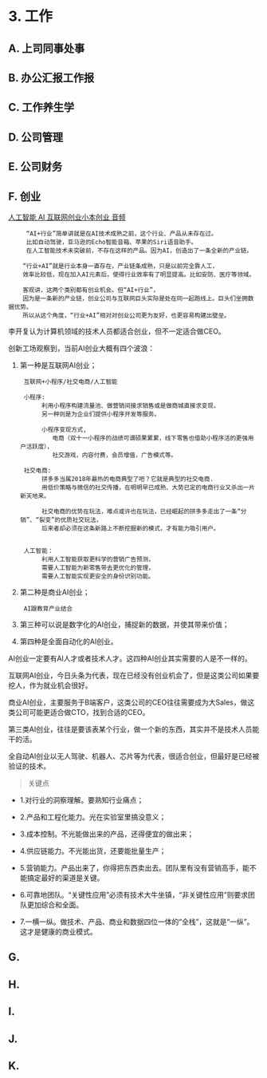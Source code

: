 # 3. 工作

## A. 上司同事处事

## B. 办公汇报工作报

## C. 工作养生学

## D. 公司管理

## E. 公司财务

## F. 创业

[人工智能 AI 互联网创业小本创业 音频](https://www.ximalaya.com/jiaoyu/15231886/)

         “AI+行业”简单讲就是在AI技术成熟之前，这个行业、产品从未存在过。
         比如自动驾驶，亚马逊的Echo智能音箱、苹果的Siri语音助手。
         在人工智能技术未突破前，不存在这样的产品。因为AI，创造出了一条全新的产业链。 

        “行业+AI”就是行业本身一直存在，产业链条成熟，只是以前完全靠人工，
        效率比较低，现在加入AI元素后，使得行业效率有了明显提高。比如安防、医疗等领域。

        客观讲，这两个类别都有创业机会。但“AI+行业”，
        因为是一条新的产业链，创业公司与互联网巨头实际是处在同一起跑线上。巨头们坐拥数据优势。
        所以从这个角度，“行业+AI”相对对创业公司更为友好，也更容易构建出壁垒。


李开复认为计算机领域的技术人员都适合创业，但不一定适合做CEO。

创新工场观察到，当前AI创业大概有四个波浪：

1. 第一种是互联网AI创业；

        互联网+小程序/社交电商/人工智能

        小程序:
             利用小程序构建流量池、做营销间接求销售或是做商城直接求变现，
             另一种则是为企业们提供小程序开发等服务。
             
             小程序变现方式,
                电商（双十一小程序的战绩可谓硕果累累，线下零售也借助小程序活的更强用户活跃度），
                社交游戏，内容付费，会员增值，广告模式等。

        社交电商:
             拼多多当属2018年最热的电商典型了吧？它就是典型的社交电商.
             用低价策略与微信的社交传播，在明明早已成熟、大势已定的电商行业又杀出一片新天地来。
             
             社交电商的优势在玩法，难点或许也在玩法，已经崛起的拼多多走出了一条“分销”、“裂变”的优质社交玩法，
             后来者却必须在这条新路上不断挖掘新的模式，才有能力吸引用户。
             
             
        人工智能：
             利用人工智能获取更科学的营销广告预测，
             需要人工智能为新零售带去更优化的管理，
             需要人工智能实现更安全的身份识别功能。
             
             

               
2. 第二种是商业AI创业；
        
        AI跟教育产业结合

3. 第三种可以说是数字化的AI创业，捕捉新的数据，并使其带来价值；

4. 第四种是全面自动化的AI创业。

AI创业一定要有AI人才或者技术人才。这四种AI创业其实需要的人是不一样的。

互联网AI创业，今日头条为代表，现在已经没有创业机会了，但是这类公司如果要挖人，作为就业机会很好。

商业AI创业，主要服务于B端客户，这类公司的CEO往往需要成为大Sales，做这类公司可能更适合做CTO，找到合适的CEO。

第三类AI创业，往往是要该表某个行业，做一个新的东西，其实并不是技术人员能干的活。

全自动AI创业以无人驾驶、机器人、芯片等为代表，很适合创业，但最好是已经被验证的技术。


> 关键点

* 1.对行业的洞察理解。要熟知行业痛点；

* 2.产品和工程化能力。光在实验室里搞没意义；

* 3.成本控制。不光能做出来的产品，还得便宜的做出来；

* 4.供应链能力。不光能出货，还要能批量生产；

* 5.营销能力。产品出来了，你得把东西卖出去。团队里有没有营销高手，能不能搞定最好的渠道是关键。 

* 6.可靠地团队。“关键性应用”必须有技术大牛坐镇，“非关键性应用”则要求团队更加综合和全面。

* 7.一横一纵。做技术、产品、商业和数据四位一体的“全栈”，这就是“一纵”。这才是健康的商业模式。


## G.

## H.

## I.

## J.

## K.
